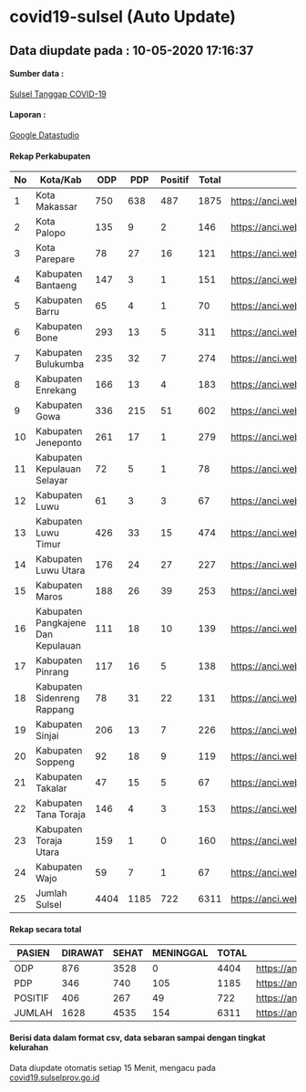 
# covid19-sulsel (Auto Update)

## Data diupdate pada : 10-05-2020 17:16:37

#### Sumber data :
[Sulsel Tanggap COVID-19](https://covid19.sulselprov.go.id)

#### Laporan :
[Google Datastudio](https://datastudio.google.com/s/jythWGc1j4w)

#### Rekap Perkabupaten 
|No|Kota/Kab|ODP|PDP|Positif|Total|Link|
| --- | --- | --- | --- | --- | --- | --- |
|1|Kota Makassar|750|638|487|1875|https://anci.web.id/cor/kota_makassar|
|2|Kota Palopo|135|9|2|146|https://anci.web.id/cor/kota_palopo|
|3|Kota Parepare|78|27|16|121|https://anci.web.id/cor/kota_parepare|
|4|Kabupaten Bantaeng|147|3|1|151|https://anci.web.id/cor/kabupaten_bantaeng|
|5|Kabupaten Barru|65|4|1|70|https://anci.web.id/cor/kabupaten_barru|
|6|Kabupaten Bone|293|13|5|311|https://anci.web.id/cor/kabupaten_bone|
|7|Kabupaten Bulukumba|235|32|7|274|https://anci.web.id/cor/kabupaten_bulukumba|
|8|Kabupaten Enrekang|166|13|4|183|https://anci.web.id/cor/kabupaten_enrekang|
|9|Kabupaten Gowa|336|215|51|602|https://anci.web.id/cor/kabupaten_gowa|
|10|Kabupaten Jeneponto|261|17|1|279|https://anci.web.id/cor/kabupaten_jeneponto|
|11|Kabupaten Kepulauan Selayar|72|5|1|78|https://anci.web.id/cor/kabupaten_kepulauan_selayar|
|12|Kabupaten Luwu|61|3|3|67|https://anci.web.id/cor/kabupaten_luwu|
|13|Kabupaten Luwu Timur|426|33|15|474|https://anci.web.id/cor/kabupaten_luwu_timur|
|14|Kabupaten Luwu Utara|176|24|27|227|https://anci.web.id/cor/kabupaten_luwu_utara|
|15|Kabupaten Maros|188|26|39|253|https://anci.web.id/cor/kabupaten_maros|
|16|Kabupaten Pangkajene Dan Kepulauan|111|18|10|139|https://anci.web.id/cor/kabupaten_pangkajene_dan_kepulauan|
|17|Kabupaten Pinrang|117|16|5|138|https://anci.web.id/cor/kabupaten_pinrang|
|18|Kabupaten Sidenreng Rappang|78|31|22|131|https://anci.web.id/cor/kabupaten_sidenreng_rappang|
|19|Kabupaten Sinjai|206|13|7|226|https://anci.web.id/cor/kabupaten_sinjai|
|20|Kabupaten Soppeng|92|18|9|119|https://anci.web.id/cor/kabupaten_soppeng|
|21|Kabupaten Takalar|47|15|5|67|https://anci.web.id/cor/kabupaten_takalar|
|22|Kabupaten Tana Toraja|146|4|3|153|https://anci.web.id/cor/kabupaten_tana_toraja|
|23|Kabupaten Toraja Utara|159|1|0|160|https://anci.web.id/cor/kabupaten_toraja_utara|
|24|Kabupaten Wajo|59|7|1|67|https://anci.web.id/cor/kabupaten_wajo|
|25|Jumlah Sulsel|4404|1185|722|6311|https://anci.web.id/cor/jumlah_sulsel|

#### Rekap secara total

| PASIEN | DIRAWAT | SEHAT | MENINGGAL | TOTAL | LINK |
| ---- | -------- | ---- | ---- |  ---- | ---- |
| ODP | 876 | 3528 | 0 | 4404 | https://anci.web.id/cor/odp_detail.html |
| PDP | 346 | 740 | 105 | 1185 | https://anci.web.id/cor/pdp_detail.html |
| POSITIF | 406 | 267 | 49 | 722 | https://anci.web.id/cor/positif_detail.html |
| JUMLAH | 1628 | 4535 | 154 | 6311 | https://anci.web.id/cor/jumlah_sulsel/ |

 
#### Berisi data dalam format csv, data sebaran sampai dengan tingkat kelurahan

Data diupdate otomatis setiap 15 Menit, mengacu pada [covid19.sulselprov.go.id](https://covid19.sulselprov.go.id)

